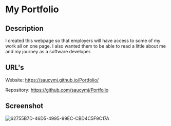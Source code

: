 # My Portfolio

## Description

I created this webpage so that employers will have access to some of my work all on one page. I also wanted them to be able to read a little about me and my journey as a software developer. 


## URL's

Website: https://saucymj.github.io/Portfolio/

Repository: https://github.com/saucymj/Portfolio

## Screenshot

![62755B7D-46D5-4995-99EC-CBD4C5F9C17A](https://user-images.githubusercontent.com/106449899/181665615-6e80dc11-5e37-447e-934b-5b61765fbcd8.jpeg)

